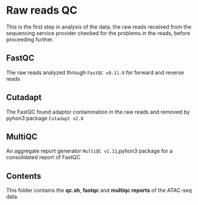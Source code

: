 # Raw reads QC

This is the first step in analysis of the data; the raw reads received from the sequencing service provider checked for the problems in the reads, before proceeding further.

## FastQC
The raw reads analyzed through ```FastQC v0.11.9``` for forward and reverse reads

## Cutadapt
The FastQC found adaptor contamination in the raw reads and removed by pyhon3 package ```Cutadapt v2.8```

## MultiQC
An aggregate report generator ```MultiQC v1.11```,pyhon3 package for a consolidated report of FastQC 

## Contents
This folder contains the **qc.sh**, **fastqc** and **multiqc reports** of the ATAC-seq data.
